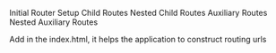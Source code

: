 Initial Router Setup
Child Routes
Nested Child Routes
Auxiliary Routes
Nested Auxiliary Routes

Add <base href="/"> in the index.html, it helps the application to construct routing urls
